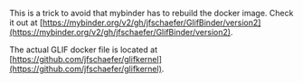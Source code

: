 This is a trick to avoid that mybinder has to rebuild the docker image.
Check it out at [https://mybinder.org/v2/gh/jfschaefer/GlifBinder/version2](https://mybinder.org/v2/gh/jfschaefer/GlifBinder/version2).


The actual GLIF docker file is located at [https://github.com/jfschaefer/glifkernel](https://github.com/jfschaefer/glifkernel).
